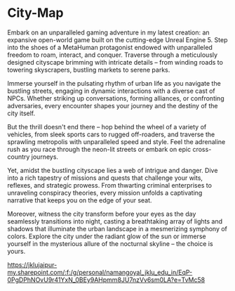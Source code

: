 # City-Map
Embark on an unparalleled gaming adventure in my latest creation: an expansive open-world game built on the cutting-edge Unreal Engine 5. Step into the shoes of a MetaHuman protagonist endowed with unparalleled freedom to roam, interact, and conquer. Traverse through a meticulously designed cityscape brimming with intricate details – from winding roads to towering skyscrapers, bustling markets to serene parks.

Immerse yourself in the pulsating rhythm of urban life as you navigate the bustling streets, engaging in dynamic interactions with a diverse cast of NPCs. Whether striking up conversations, forming alliances, or confronting adversaries, every encounter shapes your journey and the destiny of the city itself.

But the thrill doesn't end there – hop behind the wheel of a variety of vehicles, from sleek sports cars to rugged off-roaders, and traverse the sprawling metropolis with unparalleled speed and style. Feel the adrenaline rush as you race through the neon-lit streets or embark on epic cross-country journeys.

Yet, amidst the bustling cityscape lies a web of intrigue and danger. Dive into a rich tapestry of missions and quests that challenge your wits, reflexes, and strategic prowess. From thwarting criminal enterprises to unraveling conspiracy theories, every mission unfolds a captivating narrative that keeps you on the edge of your seat.

Moreover, witness the city transform before your eyes as the day seamlessly transitions into night, casting a breathtaking array of lights and shadows that illuminate the urban landscape in a mesmerizing symphony of colors. Explore the city under the radiant glow of the sun or immerse yourself in the mysterious allure of the nocturnal skyline – the choice is yours.



https://jklujaipur-my.sharepoint.com/:f:/g/personal/namangoyal_jklu_edu_in/EqP-0PgDPhNOvU9r41YxN_0BEy9AHpmm8JU7nzVv6sm0LA?e=TvMc58
